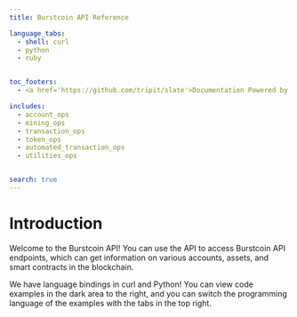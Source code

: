 ```yaml
---
title: Burstcoin API Reference

language_tabs:
  - shell: curl
  - python
  - ruby


toc_footers:
  - <a href='https://github.com/tripit/slate'>Documentation Powered by Slate</a>

includes:
  - account_ops
  - mining_ops
  - transaction_ops
  - token_ops
  - automated_transaction_ops
  - utilities_ops


search: true
---
```


# Introduction

Welcome to the Burstcoin API! You can use the API to access Burstcoin API endpoints, which can get information on various accounts, assets, and smart contracts in the blockchain.

We have language bindings in curl and Python! You can view code examples in the dark area to the right, and you can switch the programming language of the examples with the tabs in the top right.

